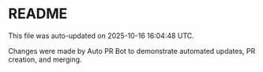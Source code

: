 # README

This file was auto-updated on 2025-10-16 16:04:48 UTC.

Changes were made by Auto PR Bot to demonstrate automated updates, PR creation, and merging.
